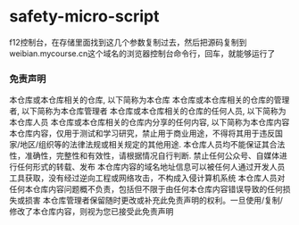 # safety-micro-script




f12控制台，在存储里面找到这几个参数复制过去，然后把源码复制到weibian.mycourse.cn这个域名的浏览器控制台命令行，回车，就能够运行了


### 免责声明

本仓库或本仓库相关的仓库, 以下简称为本仓库
本仓库或本仓库相关的仓库的管理者, 以下简称为本仓库管理者
本仓库或本仓库相关的仓库的任何人员, 以下简称为本仓库人员
本仓库或本仓库相关的仓库内分享的任何内容, 以下简称为本仓库内容
本仓库内容，仅用于测试和学习研究，禁止用于商业用途，不得将其用于违反国家/地区/组织等的法律法规或相关规定的其他用途. 本仓库人员均不能保证其合法性，准确性，完整性和有效性，请根据情况自行判断. 禁止任何公众号、自媒体进行任何形式的转载、发布
本仓库内容的域名地址信息可以被任何人通过开发人员工具获取，没有经过逆向工程或网络攻击，不构成入侵计算机系统
本仓库人员对任何本仓库内容问题概不负责，包括但不限于由任何本仓库内容错误导致的任何损失或损害
本仓库管理者保留随时更改或补充此免责声明的权利。一旦使用/复制/修改了本仓库内容，则视为您已接受此免责声明
